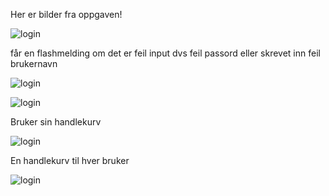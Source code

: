 <p>Her er bilder fra oppgaven! </p>

![login](https://github.com/h181221/h181221.github.io/blob/master/dat104/login.JPG)
<p>får en flashmelding om det er feil input dvs feil passord eller skrevet inn feil brukernavn</p>

![login](https://github.com/h181221/h181221.github.io/blob/master/dat104/flash.JPG)

![login](https://github.com/h181221/h181221.github.io/blob/master/dat104/registrer.JPG)

<p>Bruker sin handlekurv</p>

![login](https://github.com/h181221/h181221.github.io/blob/master/dat104/pedersinliste.JPG)

<p>En handlekurv til hver bruker</p

![login](https://github.com/h181221/h181221.github.io/blob/master/dat104/olavsinliste.JPG)
